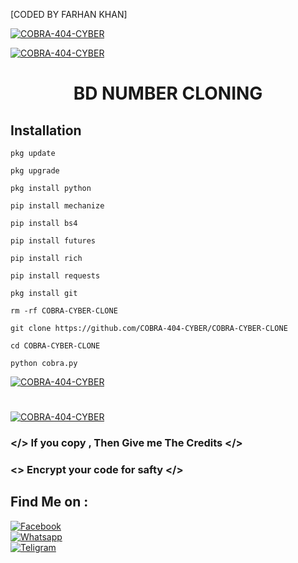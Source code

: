 [CODED BY FARHAN KHAN]

<a href="#"><img title="COBRA-404-CYBER" src="https://i.top4top.io/p_26107it3q0.jpg"></a>

<a href="#"><img title="COBRA-404-CYBER" src="https://img.shields.io/badge/AUTHOR-FARHAN%20KHAN-red"></a>

<h1 align="center">BD NUMBER CLONING</h1>


## <b>Installation</b>

```
pkg update

pkg upgrade

pkg install python

pip install mechanize

pip install bs4

pip install futures

pip install rich

pip install requests

pkg install git

rm -rf COBRA-CYBER-CLONE

git clone https://github.com/COBRA-404-CYBER/COBRA-CYBER-CLONE

cd COBRA-CYBER-CLONE

python cobra.py

```

<a href="#"><img title="COBRA-404-CYBER" src="https://i.top4top.io/p_26154btmi0.jpg"></a>
<h1 align="center"></h1>
<a href="#"><img title="COBRA-404-CYBER" src=""></a>

### </> If you copy , Then Give me The Credits </>

### <\> Encrypt your code for safty </>

## Find Me on :

[![Facebook](https://img.shields.io/badge/Facebook-FARHAN%20KHAN-blue)](https://www.facebook.com/FarhanXTermux?mibextid=ZbWKwL)</br>
[![Whatsapp](https://img.shields.io/badge/WHATSAPP-FARHAN%20KHAN-green)](https://wa.me/+8801838847447?text=)</br>
[![Teligram](https://img.shields.io/badge/TELIGRAM-C08r4-blue)](t.me/C08r4)</br>
